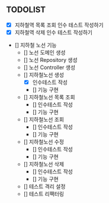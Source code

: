 ## TODOLIST
- [x] 지하철역 목록 조회 인수 테스트 작성하기
- [x] 지하철역 삭제 인수 테스트 작성하기
- [] 지하철 노선 기능
  - [] 노선 도메인 생성
  - [] 노선 Repository 생성
  - [] 노선 Controller 생성
  - [] 지하철노선 생성
    - [x] 인수테스트 작성
    - [] 기능 구현
  - [] 지하철노선 목록 조회
    - [] 인수테스트 작성
    - [] 기능 구현
  - [] 지하철노선 조회
    - [] 인수테스트 작성
    - [] 기능 구현
  - [] 지하철노선 수정
    - [] 인수테스트 작성
    - [] 기능 구현
  - [] 지하철노선 삭제
    - [] 인수테스트 작성
    - [] 기능 구현
  - [] 테스트 격리 설정
  - [] 테스트 리팩터링